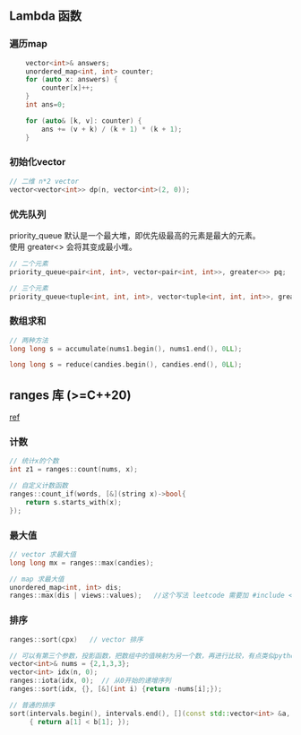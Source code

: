 

## Lambda 函数



### 遍历map

```cpp
    vector<int>& answers;
    unordered_map<int, int> counter;
    for (auto x: answers) {
        counter[x]++;
    }
    int ans=0;

    for (auto& [k, v]: counter) {
        ans += (v + k) / (k + 1) * (k + 1);
    }
```
### 初始化vector

```cpp
// 二维 n*2 vector
vector<vector<int>> dp(n, vector<int>(2, 0));
```

### 优先队列
priority_queue 默认是一个最大堆，即优先级最高的元素是最大的元素。<br>使用 greater<> 会将其变成最小堆。
```cpp
// 二个元素
priority_queue<pair<int, int>, vector<pair<int, int>>, greater<>> pq;

// 三个元素
priority_queue<tuple<int, int, int>, vector<tuple<int, int, int>>, greater<>> pq;

```

### 数组求和
```cpp
// 两种方法
long long s = accumulate(nums1.begin(), nums1.end(), 0LL);

long long s = reduce(candies.begin(), candies.end(), 0LL);
```

## ranges 库 (>=C++20)

[ref](https://cppreference.cn/w/cpp/algorithm)

### 计数
```cpp
// 统计x的个数
int z1 = ranges::count(nums, x);

// 自定义计数函数
ranges::count_if(words, [&](string x)->bool{
    return s.starts_with(x);
});
```

### 最大值
```cpp
// vector 求最大值
long long mx = ranges::max(candies);

// map 求最大值
unordered_map<int, int> dis;
ranges::max(dis | views::values);   //这个写法 leetcode 需要加 #include <ranges>

```

### 排序
```cpp
ranges::sort(cpx)   // vector 排序

// 可以有第三个参数，投影函数，把数组中的值映射为另一个数，再进行比较，有点类似python中sort的key参数
vector<int>& nums = {2,1,3,3};
vector<int> idx(n, 0);
ranges::iota(idx, 0);  // 从0开始的递增序列
ranges::sort(idx, {}, [&](int i) {return -nums[i];});

// 普通的排序
sort(intervals.begin(), intervals.end(), [](const std::vector<int> &a, const std::vector<int> &b)
     { return a[1] < b[1]; });
```
